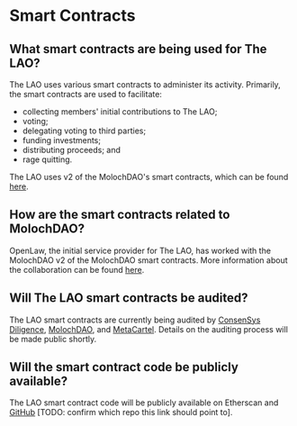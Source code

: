 # Smart Contracts

## What smart contracts are being used for The LAO?

The LAO uses various smart contracts to administer its activity. Primarily, the smart contracts are used to facilitate:

- collecting members' initial contributions to The LAO;
- voting;
- delegating voting to third parties;
- funding investments;
- distributing proceeds; and
- rage quitting.

The LAO uses v2 of the MolochDAO's smart contracts, which can be found [here](https://github.com/MolochVentures/moloch).

## How are the smart contracts related to MolochDAO?

OpenLaw, the initial service provider for The LAO, has worked with the MolochDAO v2 of the MolochDAO smart contracts. More information about the collaboration can be found [here](https://medium.com/@thelaoofficial/the-lao-joins-forces-with-moloch-dao-and-metacartel-to-begin-to-standardize-dao-related-smart-b6ee4b0db071).

## Will The LAO smart contracts be audited?

The LAO smart contracts are currently being audited by [ConsenSys Diligence](https://diligence.consensys.net/), [MolochDAO](https://molochdao.com/), and [MetaCartel](https://www.metacartel.org/). Details on the auditing process will be made public shortly.

## Will the smart contract code be publicly available?

The LAO smart contract code will be publicly available on Etherscan and [GitHub](https://github.com/openlawteam/lao) [TODO: confirm which repo this link should point to].
